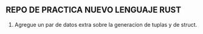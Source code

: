 ## REPO DE PRACTICA NUEVO LENGUAJE RUST



1) Agregue un par de datos extra sobre la generacion de tuplas y de struct.
